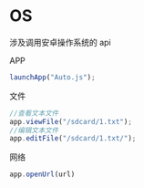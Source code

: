 # OS
涉及调用安卓操作系统的 api

APP

```jsx
launchApp("Auto.js");
```

文件

```jsx
//查看文本文件
app.viewFile("/sdcard/1.txt");
//编辑文本文件
app.editFile("/sdcard/1.txt/");
```

网络

```jsx
app.openUrl(url)
```
